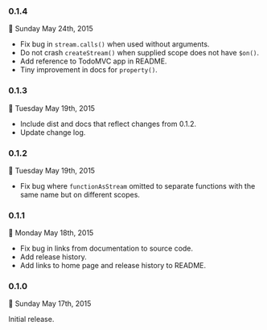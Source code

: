 ### 0.1.4
:date: Sunday May 24th, 2015

* Fix bug in `stream.calls()` when used without arguments.
* Do not crash `createStream()` when supplied scope does not have `$on()`.
* Add reference to TodoMVC app in README.
* Tiny improvement in docs for `property()`.

### 0.1.3
:date: Tuesday May 19th, 2015

* Include dist and docs that reflect changes from 0.1.2.
* Update change log.

### 0.1.2
:date: Tuesday May 19th, 2015

* Fix bug where `functionAsStream` omitted to separate functions with the same name but on different scopes.

### 0.1.1
:date: Monday May 18th, 2015

* Fix bug in links from documentation to source code.
* Add release history.
* Add links to home page and release history to README.

### 0.1.0
:date: Sunday May 17th, 2015

Initial release.